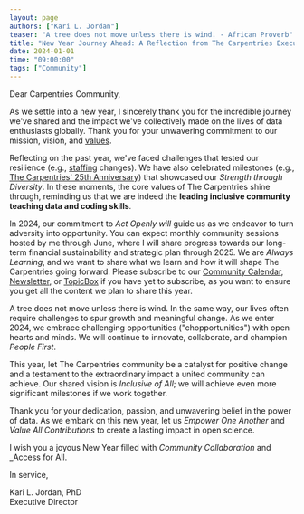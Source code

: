 ```yaml
---
layout: page
authors: ["Kari L. Jordan"]
teaser: "A tree does not move unless there is wind. - African Proverb"
title: "New Year Journey Ahead: A Reflection from The Carpentries Executive Director"
date: 2024-01-01
time: "09:00:00"
tags: ["Community"]
---
```

Dear Carpentries Community,

As we settle into a new year, I sincerely thank you for the incredible journey we've shared and the impact we've collectively made on the lives of data enthusiasts globally. Thank you for your unwavering commitment to our mission, vision, and [values](https://carpentries.org/values/). 

Reflecting on the past year, we've faced challenges that tested our resilience (e.g., [staffing]() changes). We have also celebrated milestones (e.g., [The Carpentries' 25th Anniversary](https://carpentries.org/posts-by-tags/#blog-tag-carpentries25)) that showcased our _Strength through Diversity_. In these moments, the core values of The Carpentries shine through, reminding us that we are indeed the __leading inclusive community teaching data and coding skills__.

In 2024, our commitment to _Act Openly will_ guide us as we endeavor to turn adversity into opportunity. You can expect monthly community sessions hosted by me through June, where I will share progress towards our long-term financial sustainability and strategic plan through 2025. We are _Always Learning_, and we want to share what we learn and how it will shape The Carpentries going forward. Please subscribe to our [Community Calendar](https://carpentries.org/community/#community-events), [Newsletter](https://carpentries.org/newsletter/), or [TopicBox](https://carpentries.topicbox.com/groups/discuss) if you have yet to subscribe, as you want to ensure you get all the content we plan to share this year.

A tree does not move unless there is wind. In the same way, our lives often require challenges to spur growth and meaningful change. As we enter 2024, we embrace challenging opportunities ("chopportunities") with open hearts and minds. We will continue to innovate, collaborate, and champion _People First_.

This year, let The Carpentries community be a catalyst for positive change and a testament to the extraordinary impact a united community can achieve. Our shared vision is _Inclusive of All_; we will achieve even more significant milestones if we work together.

Thank you for your dedication, passion, and unwavering belief in the power of data. As we embark on this new year, let us _Empower One Another_ and _Value All Contributions_ to create a lasting impact in open science.

I wish you a joyous New Year filled with _Community Collaboration_ and  _Access for All.

In service,

Kari L. Jordan, PhD   
Executive Director


